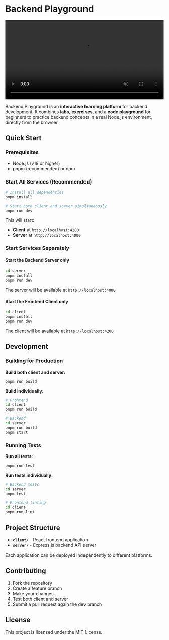 # Backend Playground

  <!-- Video Demo -->
  <video width="100%" controls loop autoplay muted>
    <source src="https://github.com/user-attachments/assets/37f35f74-f3f3-4e39-957b-54f5f7e6ba35" type="video/mp4">
    Your browser does not support the video tag.
  </video>

Backend Playground is an **interactive learning platform** for backend development.
It combines **labs**, **exercises**, and a **code playground** for beginners to practice backend concepts in a real Node.js environment, directly from the browser.

## Quick Start

### Prerequisites
- Node.js (v18 or higher)
- pnpm (recommended) or npm

### Start All Services (Recommended)
```bash
# Install all dependencies
pnpm install

# Start both client and server simultaneously
pnpm run dev
```

This will start:
- **Client** at `http://localhost:4200`
- **Server** at `http://localhost:4000`

### Start Services Separately

#### Start the Backend Server only
```bash
cd server
pnpm install
pnpm run dev
```
The server will be available at `http://localhost:4000`

#### Start the Frontend Client only
```bash
cd client
pnpm install
pnpm run dev
```
The client will be available at `http://localhost:4200`


## Development

### Building for Production

**Build both client and server:**
```bash
pnpm run build
```

**Build individually:**
```bash
# Frontend
cd client
pnpm run build

# Backend
cd server
pnpm run build
pnpm start
```

### Running Tests

**Run all tests:**
```bash
pnpm run test
```

**Run tests individually:**
```bash
# Backend tests
cd server
pnpm test

# Frontend linting
cd client
pnpm run lint
```

## Project Structure

- **`client/`** - React frontend application
- **`server/`** - Express.js backend API server

Each application can be deployed independently to different platforms.

## Contributing

1. Fork the repository
2. Create a feature branch
3. Make your changes
4. Test both client and server
5. Submit a pull request again the dev branch

## License

This project is licensed under the MIT License.
